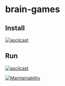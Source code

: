 # brain-games
## Install
[![asciicast](https://asciinema.org/a/1cqDdFmKLu84b0MY0PEjBgj5r.png)](https://asciinema.org/a/1cqDdFmKLu84b0MY0PEjBgj5r?speed=4&size=medium)

## Run
[![asciicast](https://asciinema.org/a/nhmQBHVnSNEjYOOZCgxIm1Ayf.png)](https://asciinema.org/a/nhmQBHVnSNEjYOOZCgxIm1Ayf?speed=2&size=medium)

[![Maintainability](https://api.codeclimate.com/v1/badges/e0e79a50d951c274fdde/maintainability)](https://codeclimate.com/github/fakendzon/project-lvl1-s372/maintainability)
